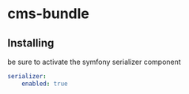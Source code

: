 # cms-bundle

## Installing

be sure to activate the symfony serializer component

```yml
serializer:
    enabled: true
```
